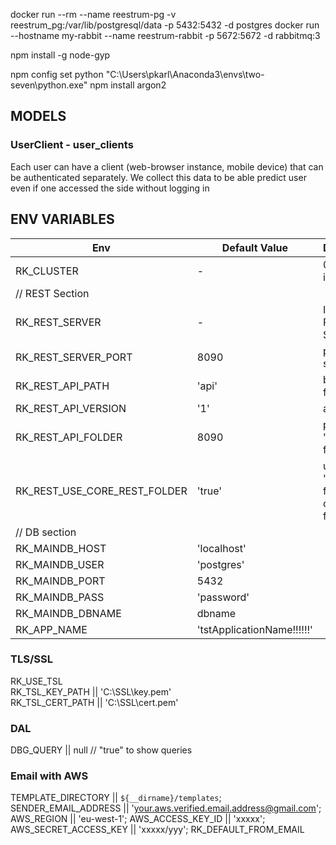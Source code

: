 
docker run --rm --name reestrum-pg -v reestrum_pg:/var/lib/postgresql/data -p 5432:5432 -d postgres
docker run --hostname my-rabbit --name reestrum-rabbit -p 5672:5672 -d rabbitmq:3


npm install -g node-gyp

npm config set python "C:\Users\pkarl\Anaconda3\envs\two-seven\python.exe"
npm install argon2


## MODELS
### UserClient - user_clients
Each user can have a client (web-browser instance, mobile device) that can be authenticated separately. We collect this 
data to be able predict user even if one accessed the side without logging in

## ENV VARIABLES
| Env           | Default Value  | Description  |
| ------------- |-------------| -------------|
|RK_CLUSTER |-|0 to XX integer  |
| // REST Section |
|RK_REST_SERVER| - | Init or not REST Server|
|RK_REST_SERVER_PORT|8090| port for rest server|
|RK_REST_API_PATH| 'api' | base name for API path|
|RK_REST_API_VERSION| '1' | api version |
|RK_REST_API_FOLDER|8090| path to 'REST' folder |
|RK_REST_USE_CORE_REST_FOLDER|'true'|  use './REST' folder from core (good for testing)|
|// DB section | 
|RK_MAINDB_HOST | 'localhost' | 
|RK_MAINDB_USER |'postgres'  |
|RK_MAINDB_PORT | 5432  |
|RK_MAINDB_PASS |'password'  |
|RK_MAINDB_DBNAME | dbname  |
|RK_APP_NAME | 'tstApplicationName!!!!!!'  |

### TLS/SSL
RK_USE_TSL  
RK_TSL_KEY_PATH || 'C:\\SSL\\key.pem'  
RK_TSL_CERT_PATH || 'C:\\SSL\\cert.pem'  

### DAL
DBG_QUERY || null // "true" to show queries

### Email with AWS
TEMPLATE_DIRECTORY || `${__dirname}/templates`;
SENDER_EMAIL_ADDRESS || 'your.aws.verified.email.address@gmail.com';
AWS_REGION || 'eu-west-1';
AWS_ACCESS_KEY_ID || 'xxxxx';
AWS_SECRET_ACCESS_KEY || 'xxxxx/yyy';
RK_DEFAULT_FROM_EMAIL

